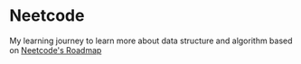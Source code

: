 # Neetcode

My learning journey to learn more about data structure and algorithm based on [Neetcode's Roadmap](https://neetcode.io/roadmap)
